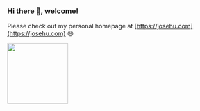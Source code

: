### Hi there 👋, welcome!

Please check out my personal homepage at [https://josehu.com](https://josehu.com) 😄

<!--
**josehu07/josehu07** is a ✨ _special_ ✨ repository because its `README.md` (this file) appears on your GitHub profile.

Here are some ideas to get you started:

- 🔭 I’m currently working on ...
- 🌱 I’m currently learning ...
- 👯 I’m looking to collaborate on ...
- 🤔 I’m looking for help with ...
- 💬 Ask me about ...
- 📫 How to reach me: ...
- 😄 Pronouns: ...
- ⚡ Fun fact: ...
-->

<p float="left">
  <img src="https://github-readme-stats.vercel.app/api?username=josehu07&count_private=true&hide=issues&show_icons=true&theme=gruvbox" height="140px" />
  <!--
  &nbsp; &nbsp;
  <img src="https://github-readme-stats.vercel.app/api/top-langs/?username=josehu07&layout=compact&theme=gruvbox" height="140px" />
  -->
</p>
